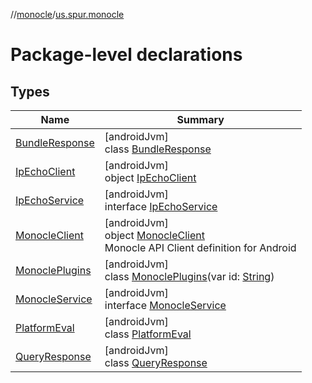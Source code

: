 //[monocle](../../index.md)/[us.spur.monocle](index.md)

# Package-level declarations

## Types

| Name | Summary |
|---|---|
| [BundleResponse](-bundle-response/index.md) | [androidJvm]<br>class [BundleResponse](-bundle-response/index.md) |
| [IpEchoClient](-ip-echo-client/index.md) | [androidJvm]<br>object [IpEchoClient](-ip-echo-client/index.md) |
| [IpEchoService](-ip-echo-service/index.md) | [androidJvm]<br>interface [IpEchoService](-ip-echo-service/index.md) |
| [MonocleClient](-monocle-client/index.md) | [androidJvm]<br>object [MonocleClient](-monocle-client/index.md)<br>Monocle API Client definition for Android |
| [MonoclePlugins](-monocle-plugins/index.md) | [androidJvm]<br>class [MonoclePlugins](-monocle-plugins/index.md)(var id: [String](https://kotlinlang.org/api/latest/jvm/stdlib/kotlin/-string/index.html)) |
| [MonocleService](-monocle-service/index.md) | [androidJvm]<br>interface [MonocleService](-monocle-service/index.md) |
| [PlatformEval](-platform-eval/index.md) | [androidJvm]<br>class [PlatformEval](-platform-eval/index.md) |
| [QueryResponse](-query-response/index.md) | [androidJvm]<br>class [QueryResponse](-query-response/index.md) |
